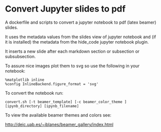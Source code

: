 # Convert Jupyter slides to pdf

A dockerfile and scripts to convert a jupyter notebook to pdf (latex beamer) slides.

It uses the metadata values from the slides view of jupyter notebook and (if it is installed)
the metadata from the hide_code jupyter notebook plugin.

It inserts a new slide after each markdown section or subsection or subsubsection.

To assure nice images plot them to svg so use the following in your notebook:

    %matplotlib inline
    %config InlineBackend.figure_format = 'svg'

To convert the notebook run:

    convert.sh [-t beamer_template] [-c beamer_color_theme ] [ipynb_directory] [ipynb_filename]

To view the available beamer themes and colors see:

http://deic.uab.es/~iblanes/beamer_gallery/index.html
